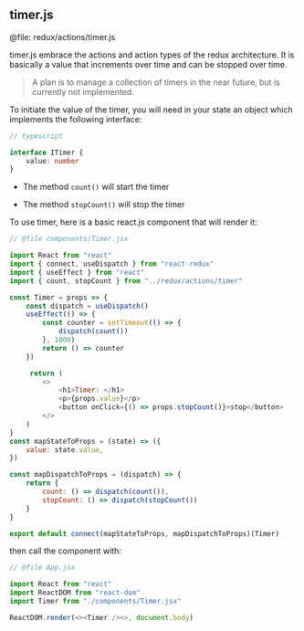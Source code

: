 timer.js
---

@file: redux/actions/timer.js

timer.js embrace the actions and action types of the redux architecture.
It is basically a value that increments over time and can be stopped over time.

> A plan is to manage a collection of timers in the near future, but is currently not implemented.

To initiate the value of the timer, you will need in your state an object which implements the following interface:

```typescript
// typescript

interface ITimer {
    value: number
}
```

+   The method ``count()`` will start the timer

+   The method ``stopCount()`` will stop the timer

To use timer, here is a basic react.js component that will render it:

```js
// @file components/Timer.jsx

import React from "react"
import { connect, useDispatch } from "react-redux"
import { useEffect } from "react"
import { count, stopCount } from "../redux/actions/timer"

const Timer = props => {
    const dispatch = useDispatch()
    useEffect(() => {
        const counter = setTimeout(() => {
            dispatch(count())
        }, 1000)
        return () => counter
    })

     return (
        <>
            <h1>Timer: </h1>
            <p>{props.value}</p>
            <button onClick={() => props.stopCount()}>stop</button>
        </>
    )
}
const mapStateToProps = (state) => ({
    value: state.value,
})

const mapDispatchToProps = (dispatch) => {
    return {
        count: () => dispatch(count()),
        stopCount: () => dispatch(stopCount())
    }
}

export default connect(mapStateToProps, mapDispatchToProps)(Timer)
```

then call the component with:

```js
// @file App.jsx

import React from "react"
import ReactDOM from "react-dom"
import Timer from "./components/Timer.jsx" 

ReactDOM.render(<><Timer /><>, document.body)
```
